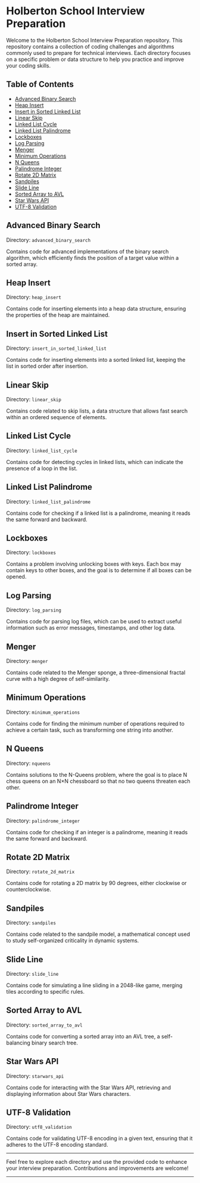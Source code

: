 # Holberton School Interview Preparation
Welcome to the Holberton School Interview Preparation repository. This repository contains a collection of coding challenges and algorithms commonly used to prepare for technical interviews. Each directory focuses on a specific problem or data structure to help you practice and improve your coding skills.

## Table of Contents

- [Advanced Binary Search](#advanced-binary-search)
- [Heap Insert](#heap-insert)
- [Insert in Sorted Linked List](#insert-in-sorted-linked-list)
- [Linear Skip](#linear-skip)
- [Linked List Cycle](#linked-list-cycle)
- [Linked List Palindrome](#linked-list-palindrome)
- [Lockboxes](#lockboxes)
- [Log Parsing](#log-parsing)
- [Menger](#menger)
- [Minimum Operations](#minimum-operations)
- [N Queens](#n-queens)
- [Palindrome Integer](#palindrome-integer)
- [Rotate 2D Matrix](#rotate-2d-matrix)
- [Sandpiles](#sandpiles)
- [Slide Line](#slide-line)
- [Sorted Array to AVL](#sorted-array-to-avl)
- [Star Wars API](#star-wars-api)
- [UTF-8 Validation](#utf-8-validation)

## Advanced Binary Search

Directory: `advanced_binary_search`

Contains code for advanced implementations of the binary search algorithm, which efficiently finds the position of a target value within a sorted array.

## Heap Insert

Directory: `heap_insert`

Contains code for inserting elements into a heap data structure, ensuring the properties of the heap are maintained.

## Insert in Sorted Linked List

Directory: `insert_in_sorted_linked_list`

Contains code for inserting elements into a sorted linked list, keeping the list in sorted order after insertion.

## Linear Skip

Directory: `linear_skip`

Contains code related to skip lists, a data structure that allows fast search within an ordered sequence of elements.

## Linked List Cycle

Directory: `linked_list_cycle`

Contains code for detecting cycles in linked lists, which can indicate the presence of a loop in the list.

## Linked List Palindrome

Directory: `linked_list_palindrome`

Contains code for checking if a linked list is a palindrome, meaning it reads the same forward and backward.

## Lockboxes

Directory: `lockboxes`

Contains a problem involving unlocking boxes with keys. Each box may contain keys to other boxes, and the goal is to determine if all boxes can be opened.

## Log Parsing

Directory: `log_parsing`

Contains code for parsing log files, which can be used to extract useful information such as error messages, timestamps, and other log data.

## Menger

Directory: `menger`

Contains code related to the Menger sponge, a three-dimensional fractal curve with a high degree of self-similarity.

## Minimum Operations

Directory: `minimum_operations`

Contains code for finding the minimum number of operations required to achieve a certain task, such as transforming one string into another.

## N Queens

Directory: `nqueens`

Contains solutions to the N-Queens problem, where the goal is to place N chess queens on an N×N chessboard so that no two queens threaten each other.

## Palindrome Integer

Directory: `palindrome_integer`

Contains code for checking if an integer is a palindrome, meaning it reads the same forward and backward.

## Rotate 2D Matrix

Directory: `rotate_2d_matrix`

Contains code for rotating a 2D matrix by 90 degrees, either clockwise or counterclockwise.

## Sandpiles

Directory: `sandpiles`

Contains code related to the sandpile model, a mathematical concept used to study self-organized criticality in dynamic systems.

## Slide Line

Directory: `slide_line`

Contains code for simulating a line sliding in a 2048-like game, merging tiles according to specific rules.

## Sorted Array to AVL

Directory: `sorted_array_to_avl`

Contains code for converting a sorted array into an AVL tree, a self-balancing binary search tree.

## Star Wars API

Directory: `starwars_api`

Contains code for interacting with the Star Wars API, retrieving and displaying information about Star Wars characters.

## UTF-8 Validation

Directory: `utf8_validation`

Contains code for validating UTF-8 encoding in a given text, ensuring that it adheres to the UTF-8 encoding standard.

---

Feel free to explore each directory and use the provided code to enhance your interview preparation. Contributions and improvements are welcome!

---
